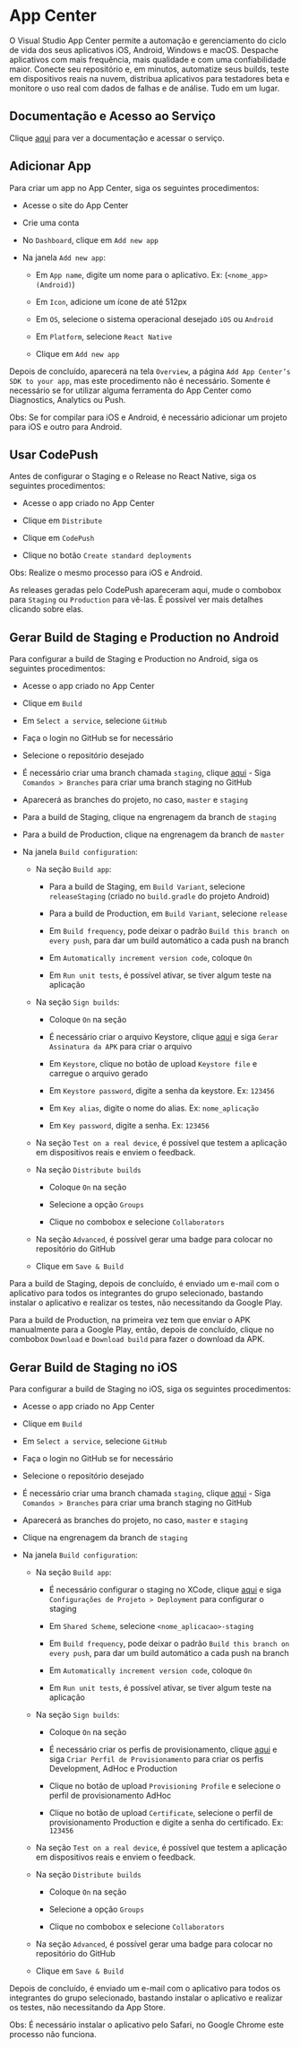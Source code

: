 # App Center

O Visual Studio App Center permite a automação e gerenciamento do ciclo de vida dos seus aplicativos iOS, Android, Windows e macOS. Despache aplicativos com mais frequência, mais qualidade e com uma confiabilidade maior. Conecte seu repositório e, em minutos, automatize seus builds, teste em dispositivos reais na nuvem, distribua aplicativos para testadores beta e monitore o uso real com dados de falhas e de análise. Tudo em um lugar.

## Documentação e Acesso ao Serviço

Clique [aqui](https://appcenter.ms) para ver a documentação e acessar o serviço.

## Adicionar App

Para criar um app no App Center, siga os seguintes procedimentos:

- Acesse o site do App Center

- Crie uma conta

- No `Dashboard`, clique em `Add new app`

- Na janela `Add new app`:

  - Em `App name`, digite um nome para o aplicativo. Ex: (`<nome_app> (Android)`)

  - Em `Icon`, adicione um ícone de até 512px

  - Em `OS`, selecione o sistema operacional desejado `iOS` ou `Android`

  - Em `Platform`, selecione `React Native`

  - Clique em `Add new app`

Depois de concluído, aparecerá na tela `Overview`, a página `Add App Center’s SDK to your app`, mas este procedimento não é necessário. Somente é necessário se for utilizar alguma ferramenta do App Center como Diagnostics, Analytics ou Push.  

Obs: Se for compilar para iOS e Android, é necessário adicionar um projeto para iOS e outro para Android.

## Usar CodePush

Antes de configurar o Staging e o Release no React Native, siga os seguintes procedimentos:

- Acesse o app criado no App Center

- Clique em `Distribute`

- Clique em `CodePush`

- Clique no botão `Create standard deployments`

Obs: Realize o mesmo processo para iOS e Android.

As releases geradas pelo CodePush apareceram aqui, mude o combobox para `Staging` ou `Production` para vê-las. É possível ver mais detalhes clicando sobre elas.

## Gerar Build de Staging e Production no Android

Para configurar a build de Staging e Production no Android, siga os seguintes procedimentos:

- Acesse o app criado no App Center

- Clique em `Build`

- Em `Select a service`, selecione `GitHub`

- Faça o login no GitHub se for necessário

- Selecione o repositório desejado

- É necessário criar uma branch chamada `staging`, clique [aqui](../version-control/git.md) - Siga `Comandos > Branches` para criar uma branch staging no GitHub

- Aparecerá as branches do projeto, no caso, `master` e `staging`

- Para a build de Staging, clique na engrenagem da branch de `staging`

- Para a build de Production, clique na engrenagem da branch de `master`

- Na janela `Build configuration`:

  - Na seção `Build app`:

    - Para a build de Staging, em `Build Variant`, selecione `releaseStaging` (criado no `build.gradle` do projeto Android)

    - Para a build de Production, em `Build Variant`, selecione `release`

    - Em `Build frequency`, pode deixar o padrão `Build this branch on every push`, para dar um build automático a cada push na branch

    - Em `Automatically increment version code`, coloque `On`

    - Em `Run unit tests`, é possível ativar, se tiver algum teste na aplicação

  - Na seção `Sign builds`:

    - Coloque `On` na seção

    - É necessário criar o arquivo Keystore, clique [aqui](../password-certificate/keytool.md) e siga `Gerar Assinatura da APK` para criar o arquivo

    - Em `Keystore`, clique no botão de upload `Keystore file` e carregue o arquivo gerado

    - Em `Keystore password`, digite a senha da keystore. Ex: `123456`

    - Em `Key alias`, digite o nome do alias. Ex: `nome_aplicação`

    - Em `Key password`, digite a senha. Ex: `123456`

  - Na seção `Test on a real device`, é possível que testem a aplicação em dispositivos reais e enviem o feedback.

  - Na seção `Distribute builds`

    - Coloque `On` na seção

    - Selecione a opção `Groups`

    - Clique no combobox e selecione `Collaborators`

  - Na seção `Advanced`, é possível gerar uma badge para colocar no repositório do GitHub

  - Clique em `Save & Build`

Para a build de Staging, depois de concluído, é enviado um e-mail com o aplicativo para todos os integrantes do grupo selecionado, bastando instalar o aplicativo e realizar os testes, não necessitando da Google Play.  

Para a build de Production, na primeira vez tem que enviar o APK manualmente para a Google Play, então, depois de concluído, clique no combobox `Download` e `Download build` para fazer o download da APK.

## Gerar Build de Staging no iOS

Para configurar a build de Staging no iOS, siga os seguintes procedimentos:

- Acesse o app criado no App Center

- Clique em `Build`

- Em `Select a service`, selecione `GitHub`

- Faça o login no GitHub se for necessário

- Selecione o repositório desejado

- É necessário criar uma branch chamada `staging`, clique [aqui](../version-control/git.md) - Siga `Comandos > Branches` para criar uma branch staging no GitHub

- Aparecerá as branches do projeto, no caso, `master` e `staging`

- Clique na engrenagem da branch de `staging`

- Na janela `Build configuration`:

  - Na seção `Build app`:

    - É necessário configurar o staging no XCode, clique [aqui](../ide/xcode.md) e siga `Configurações de Projeto > Deployment` para configurar o staging

    - Em `Shared Scheme`, selecione `<nome_aplicacao>-staging`

    - Em `Build frequency`, pode deixar o padrão `Build this branch on every push`, para dar um build automático a cada push na branch

    - Em `Automatically increment version code`, coloque `On`

    - Em `Run unit tests`, é possível ativar, se tiver algum teste na aplicação

  - Na seção `Sign builds`:

    - Coloque `On` na seção

    - É necessário criar os perfis de provisionamento, clique [aqui](../development-platform/apple-developer.md) e siga `Criar Perfil de Provisionamento` para criar os perfis Development, AdHoc e Production

    - Clique no botão de upload `Provisioning Profile` e selecione o perfil de provisionamento AdHoc

    - Clique no botão de upload `Certificate`, selecione o perfil de provisionamento Production e digite a senha do certificado. Ex: `123456`

  - Na seção `Test on a real device`, é possível que testem a aplicação em dispositivos reais e enviem o feedback.

  - Na seção `Distribute builds`

    - Coloque `On` na seção

    - Selecione a opção `Groups`

    - Clique no combobox e selecione `Collaborators`

  - Na seção `Advanced`, é possível gerar uma badge para colocar no repositório do GitHub

  - Clique em `Save & Build`

Depois de concluído, é enviado um e-mail com o aplicativo para todos os integrantes do grupo selecionado, bastando instalar o aplicativo e realizar os testes, não necessitando da App Store.

Obs: É necessário instalar o aplicativo pelo Safari, no Google Chrome este processo não funciona.
